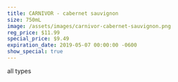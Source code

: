 ```yaml
---
title: CARNIVOR - cabernet sauvignon
size: 750mL
image: /assets/images/carnivor-cabernet-sauvignon.png
reg_price: $11.99
special_price: $9.49
expiration_date: 2019-05-07 00:00:00 -0600
show_special: true
---
```


all types